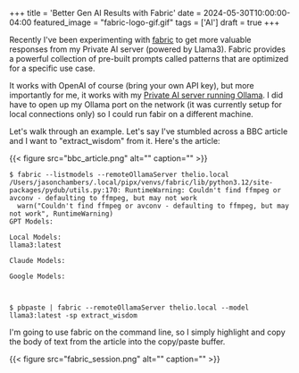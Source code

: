 +++
title = 'Better Gen AI Results with Fabric'
date = 2024-05-30T10:00:00-04:00
featured_image = "fabric-logo-gif.gif"
tags = ['AI']
draft = true
+++

Recently I've been experimenting with [fabric](https://github.com/danielmiessler/fabric) to get more valuable responses from my Private AI server (powered by Llama3). Fabric provides a powerful collection of pre-built prompts called patterns that are optimized for a specific use case.

It works with OpenAI of course (bring your own API key), but more importantly for me, it works with my [Private AI server running Ollama](https://circleinaspiral.com/posts/privateai/). I did have to open up my Ollama port on the network (it was currently setup for local connections only) so I could run fabir on a different machine.

Let's walk through an example. Let's say I've stumbled across a BBC article and I want to "extract_wisdom" from it. Here's the article:

{{< figure src="bbc_article.png" alt="" caption="" >}}

    $ fabric --listmodels --remoteOllamaServer thelio.local
    /Users/jasonchambers/.local/pipx/venvs/fabric/lib/python3.12/site-packages/pydub/utils.py:170: RuntimeWarning: Couldn't find ffmpeg or avconv - defaulting to ffmpeg, but may not work
      warn("Couldn't find ffmpeg or avconv - defaulting to ffmpeg, but may not work", RuntimeWarning)
    GPT Models:

    Local Models:
    llama3:latest

    Claude Models:

    Google Models:



    $ pbpaste | fabric --remoteOllamaServer thelio.local --model llama3:latest -sp extract_wisdom

I'm going to use fabric on the command line, so I simply highlight and copy the body of text from the article into the copy/paste buffer.

{{< figure src="fabric_session.png" alt="" caption="" >}}
